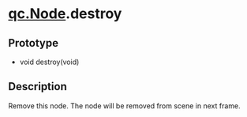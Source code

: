 # [qc.Node](CNode.md).destroy

## Prototype
* void destroy(void)

## Description
Remove this node. The node will be removed from scene in next frame. 
